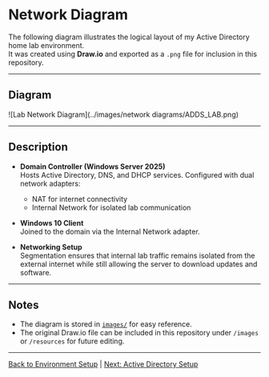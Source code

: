 # Network Diagram

The following diagram illustrates the logical layout of my Active Directory home lab environment.  
It was created using **Draw.io** and exported as a `.png` file for inclusion in this repository.

---

## Diagram
![Lab Network Diagram](../images/network diagrams/ADDS_LAB.png)

---

## Description
- **Domain Controller (Windows Server 2025)**  
  Hosts Active Directory, DNS, and DHCP services. Configured with dual network adapters:
  - NAT for internet connectivity
  - Internal Network for isolated lab communication

- **Windows 10 Client**  
  Joined to the domain via the Internal Network adapter.

- **Networking Setup**  
  Segmentation ensures that internal lab traffic remains isolated from the external internet while still allowing the server to download updates and software.

---

## Notes
- The diagram is stored in [`images/`](../images) for easy reference.
- The original Draw.io file can be included in this repository under `/images` or `/resources` for future editing.

---

[ Back to Environment Setup](02-environment-setup.md) | [ Next: Active Directory Setup](04-ad-setup.md)
